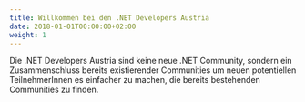 ```yaml
---
title: Willkommen bei den .NET Developers Austria
date: 2018-01-01T00:00:00+02:00
weight: 1
---
```


Die .NET Developers Austria sind keine neue .NET Community, sondern ein Zusammenschluss bereits existierender Communities um neuen potentiellen TeilnehmerInnen es einfacher zu machen, die bereits bestehenden Communities zu finden.


